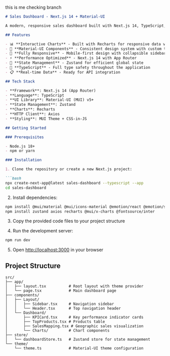 this is me checking branch


```markdown
# Sales Dashboard - Next.js 14 + Material-UI

A modern, responsive sales dashboard built with Next.js 14, TypeScript, Material-UI, and Zustand for state management.

## Features

- 📊 **Interactive Charts** - Built with Recharts for responsive data visualization
- 🎨 **Material-UI Components** - Consistent design system with custom theming
- 📱 **Fully Responsive** - Mobile-first design with collapsible sidebar
- ⚡ **Performance Optimized** - Next.js 14 with App Router
- 🔄 **State Management** - Zustand for efficient global state
- 🎯 **TypeScript** - Full type safety throughout the application
- 📋 **Real-time Data** - Ready for API integration

## Tech Stack

- **Framework**: Next.js 14 (App Router)
- **Language**: TypeScript
- **UI Library**: Material-UI (MUI) v5+
- **State Management**: Zustand
- **Charts**: Recharts
- **HTTP Client**: Axios
- **Styling**: MUI Theme + CSS-in-JS

## Getting Started

### Prerequisites

- Node.js 18+ 
- npm or yarn

### Installation

1. Clone the repository or create a new Next.js project:

```bash
npx create-next-app@latest sales-dashboard --typescript --app
cd sales-dashboard
```

2. Install dependencies:

```bash
npm install @mui/material @mui/icons-material @emotion/react @emotion/styled
npm install zustand axios recharts @mui/x-charts @fontsource/inter
```

3. Copy the provided code files to your project structure

4. Run the development server:

```bash
npm run dev
```

5. Open [http://localhost:3000](http://localhost:3000) in your browser

## Project Structure

```
src/
├── app/
│   ├── layout.tsx          # Root layout with theme provider
│   └── page.tsx            # Main dashboard page
├── components/
│   ├── Layout/
│   │   ├── Sidebar.tsx     # Navigation sidebar
│   │   └── Header.tsx      # Top navigation header
│   └── Dashboard/
│       ├── KPICard.tsx     # Key performance indicator cards
│       ├── TopProducts.tsx # Products table
│       ├── SalesMapping.tsx # Geographic sales visualization
│       └── Charts/         # Chart components
├── store/
│   └── dashboardStore.ts   # Zustand store for state management
└── theme/
    └── theme.ts            # Material-UI theme configuration
```